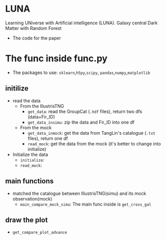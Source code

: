 # LUNA
Learning UNiverse with Artificial intelligence (LUNA). Galaxy central Dark Matter with Random Forest
- The code for the paper

# The func inside func.py
- The packages to use: `sklearn`,`h5py`,`scipy`, `pandas`,`numpy`,`matplotlib`
## initilize
- read the data
  - From the IllustrisTNG 
    - `get_data`: read the GroupCat (`.hdf` files), return two dfs (data+Fir_ID)
    - `get_data_insimu`: zip the data and Fir_ID into one df
  - From the mock 
    - `get_data_inmock`: get the data from TangLin's catalogue (`.txt` files), return one df
    - `read_mock`: get the data from the mock (it's better to change into initialize)
- Initialize the data
  - `initialize`:
  - `read_mock`: 
## main functions
- matched the catalogue between IllustrisTNG(simu) and its mock observation(mock)
  - `main_compare_mock_simu`: The main func inside is `get_cross_gal`

## draw the plot
- `get_compare_plot_advance`
